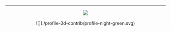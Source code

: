 ---
<p align="center">
  <img src="https://github.com/user-attachments/assets/427b9ee0-c3b9-46be-a441-78f287a5fd79">
</p>

<p align="center">
  ![](./profile-3d-contrib/profile-night-green.svg)
</p>

<!--
**reappearancee/reappearancee** is a ✨ _special_ ✨ repository because its `README.md` (this file) appears on your GitHub profile.

Here are some ideas to get you started:

- 🔭 I’m currently working on ...
- 🌱 I’m currently learning ...
- 👯 I’m looking to collaborate on ...
- 🤔 I’m looking for help with ...
- 💬 Ask me about ...
- 📫 How to reach me: ...
- 😄 Pronouns: ...
- ⚡ Fun fact: ...
-->
